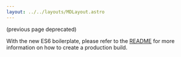 ```yaml
---
layout: ../../layouts/MDLayout.astro
---
```


(previous page deprecated)

With the new ES6 boilerplate, please refer to the [README](https://github.com/melonjs/es6-boilerplate#usage) for more information on how to create a production build.
